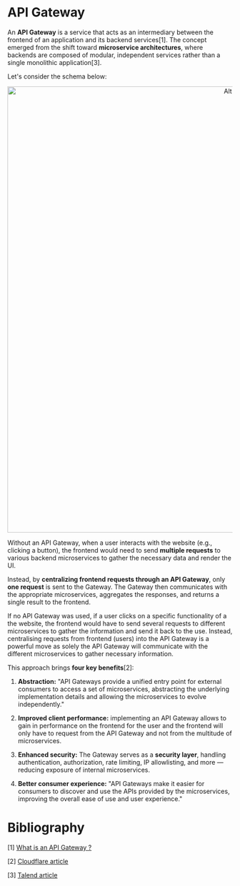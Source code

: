 # API Gateway

An **API Gateway** is a service that acts as an intermediary between the frontend of an application and its backend services[1]. The concept emerged from the shift toward **microservice architectures**, where backends are composed of modular, independent services rather than a single monolithic application[3].

Let's consider the schema below: 

<p align="center">
<img src="../../images/architecture_diagram_website_front_and_back.png" alt="Alt text" width="1000">
</p>

Without an API Gateway, when a user interacts with the website (e.g., clicking a button), the frontend would need to send **multiple requests** to various backend microservices to gather the necessary data and render the UI.  

Instead, by **centralizing frontend requests through an API Gateway**, only **one request** is sent to the Gateway. The Gateway then communicates with the appropriate microservices, aggregates the responses, and returns a single result to the frontend.


If no API Gateway was used, if a user clicks on a specific functionality of a the website, the frontend would have to send several requests to different microservices to gather the information and send it back to the use. Instead, centralising requests from frontend (users) into the API Gateway is a powerful move as solely the API Gateway will communicate with the different microservices to gather necessary information. 

This approach brings **four key benefits**[2]: 
1. **Abstraction:** "API Gateways provide a unified entry point for external consumers to access a set of microservices, abstracting the underlying implementation details and allowing the microservices to evolve independently."

2. **Improved client performance:** implementing an API Gateway allows to gain in performance on the frontend for the user and the frontend will only have to request from the API Gateway and not from the multitude of microservices.

3. **Enhanced security:** The Gateway serves as a **security layer**, handling authentication, authorization, rate limiting, IP allowlisting, and more — reducing exposure of internal microservices.

4. **Better consumer experience:** "API Gateways make it easier for consumers to discover and use the APIs provided by the microservices, improving the overall ease of use and user experience."

# Bibliography
[1] [What is an API Gateway ?](https://www.youtube.com/watch?v=hWRRdICvMNs)

[2] [Cloudflare article](https://www.cloudflare.com/learning/security/api/what-is-an-api-gateway/)

[3] [Talend article](https://www.talend.com/fr/resources/api-gateway/)
